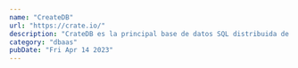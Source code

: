 ```yaml
---
name: "CreateDB"
url: "https://crate.io/"
description: "CrateDB es la principal base de datos SQL distribuida de código abierto que permite a los clientes convertir los datos en valor comercial"
category: "dbaas"
pubDate: "Fri Apr 14 2023"
---
```

